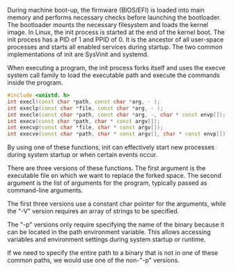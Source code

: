 
During machine boot-up, the firmware (BIOS/EFI) is loaded into main memory and performs necessary checks before launching the bootloader. The bootloader mounts the necessary filesystem and loads the kernel image. In Linux, the init process is started at the end of the kernel boot. The init process has a PID of 1 and PPID of 0. It is the ancestor of all user-space processes and starts all enabled services during startup. The two common implementations of init are SysVinit and systemd.

When executing a program, the init process forks itself and uses the execve system call family to load the executable path and execute the commands inside the program.

```cpp
#include <unistd. h>
int execl(const char *path, const char *arg, - );
int execlp(const char *file, const char *arg, - );
int execle(const char *path, const char *arg, -, char * const envp[]);
int execv(const char *path, char * const argv[]);
int execvp(const char *file, char * const argv[]);
int execve(const char *path, char * const argv[], char * const envp[]);
```


By using one of these functions, init can effectively start new processes during system startup or when certain events occur. 

There are three versions of these functions. The first argument is the executable file on which we want to replace the forked space. The second argument is the list of arguments for the program, typically passed as command-line arguments.

The first three versions use a constant char pointer for the arguments, while the "-V" version requires an array of strings to be specified.

The "-p" versions only require specifying the name of the binary because it can be located in the path environment variable. This allows accessing variables and environment settings during system startup or runtime.

If we need to specify the entire path to a binary that is not in one of these common paths, we would use one of the non-"-p" versions.
